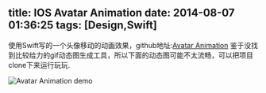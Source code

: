 title: IOS Avatar Animation
date: 2014-08-07 01:36:25
tags: [Design,Swift]
---

使用Swift写的一个头像移动的动画效果，github地址:[Avatar Animation](https://github.com/JasonZengJ/AvatarAnimationDemo)
鉴于没找到比较给力的gif动态图生成工具，所以下面的动态图可能不太流畅，可以把项目clone下来运行玩玩.

![Avatar Animation demo](https://raw.githubusercontent.com/JasonZengJ/AvatarAnimationDemo/master/demo.gif)